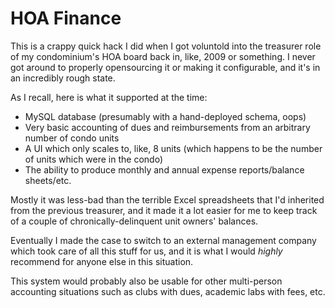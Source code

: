 # HOA Finance

This is a crappy quick hack I did when I got voluntold into the treasurer role
of my condominium's HOA board back in, like, 2009 or something. I never got
around to properly opensourcing it or making it configurable, and it's in an
incredibly rough state.

As I recall, here is what it supported at the time:

* MySQL database (presumably with a hand-deployed schema, oops)
* Very basic accounting of dues and reimbursements from an arbitrary number of
  condo units
* A UI which only scales to, like, 8 units (which happens to be the number of
  units which were in the condo)
* The ability to produce monthly and annual expense reports/balance sheets/etc.

Mostly it was less-bad than the terrible Excel spreadsheets that I'd inherited
from the previous treasurer, and it made it a lot easier for me to keep track of
a couple of chronically-delinquent unit owners' balances.

Eventually I made the case to switch to an external management company which
took care of all this stuff for us, and it is what I would *highly* recommend
for anyone else in this situation.

This system would probably also be usable for other multi-person accounting
situations such as clubs with dues, academic labs with fees, etc.
